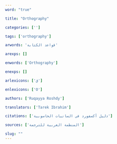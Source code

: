 ```yaml
---
word: "true"

title: "Orthography"

categories: ['']

tags: ['orthography']

arwords: 'قواعد الكتابة'

arexps: []

enwords: ['Orthography']

enexps: []

arlexicons: ['ق']

enlexicons: ['O']

authors: ['Ruqayya Roshdy']

translators: ['Tarek Ibrahim']

citations: ['دليل أكسفورد في السانيات الحاسوبية']

sources: ['المنظمة العربية للترجمة']

slug: ""
---
```

